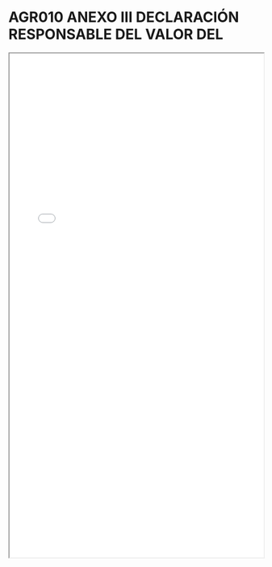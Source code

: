 
# AGR010 ANEXO III DECLARACIÓN RESPONSABLE DEL VALOR DEL

<iframe src="../AGR010 ANEXO III DECLARACIÓN RESPONSABLE DEL VALOR DEL.pdf" width="100%" height="1000px"></iframe>

